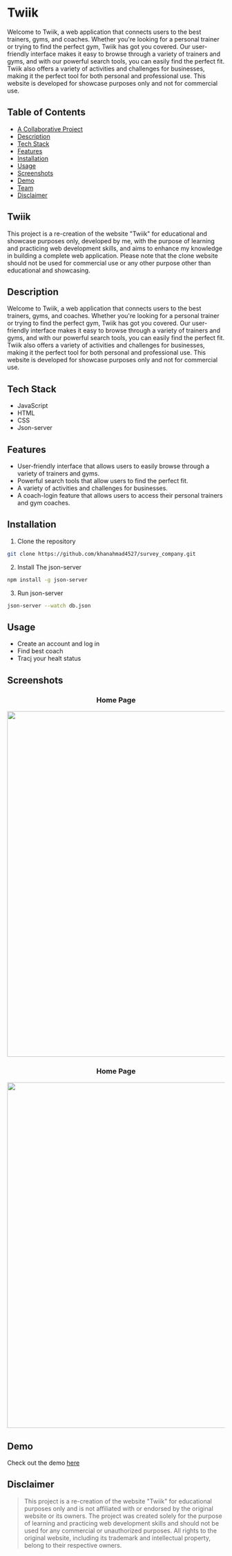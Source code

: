 # Twiik

Welcome to Twiik, a web application that connects users to the best trainers, gyms, and coaches. Whether you're looking for a personal trainer or trying to find the
perfect gym, Twiik has got you covered. Our user-friendly interface makes it easy to browse through a variety of trainers and gyms, and with our powerful search tools,
you can easily find the perfect fit. Twiik also offers a variety of activities and challenges for businesses, making it the perfect tool for both personal and
professional use. This website is developed for showcase purposes only and not for commercial use.

## Table of Contents

- [A Collaborative Project](#survey-company---a-collaborative-project)
- [Description](#description)
- [Tech Stack](#tech-stack)
- [Features](#features)
- [Installation](#installation)
- [Usage](#usage)
- [Screenshots](#screenshots)
- [Demo](#demo)
- [Team](#team)
- [Disclaimer](#disclaimer)

## Twiik

This project is a re-creation of the website "Twiik" for educational and showcase purposes only, developed by me, with the purpose of learning and practicing web development skills, and aims to enhance my knowledge in building a complete web application. Please note that the clone website should not be used for commercial use or any other purpose other than educational and showcasing.

## Description

Welcome to Twiik, a web application that connects users to the best trainers, gyms, and coaches. Whether you're looking for a personal trainer or trying to find the
perfect gym, Twiik has got you covered. Our user-friendly interface makes it easy to browse through a variety of trainers and gyms, and with our powerful search tools,
you can easily find the perfect fit. Twiik also offers a variety of activities and challenges for businesses, making it the perfect tool for both personal and
professional use. This website is developed for showcase purposes only and not for commercial use.

## Tech Stack
- JavaScript
- HTML
- CSS
- Json-server

## Features

- User-friendly interface that allows users to easily browse through a variety of trainers and gyms.
- Powerful search tools that allow users to find the perfect fit.
- A variety of activities and challenges for businesses.
- A coach-login feature that allows users to access their personal trainers and gym coaches.

## Installation

1. Clone the repository

```bash
git clone https://github.com/khanahmad4527/survey_company.git
```
2. Install The json-server

```bash
npm install -g json-server
```
3. Run json-server

```bash
json-server --watch db.json
```

## Usage
- Create an account and log in
- Find best coach
- Tracj your healt status

## Screenshots

<div align="center">
  <h3>Home Page</h3>
  <img src="https://i.ibb.co/Kr8RsSP/Screenshot-363.png" width="800">
</div>

<div align="center">
  <h3>Home Page</h3>
  <img src="https://i.ibb.co/9N0zMfP/Screenshot-364.png" width="800">
</div>

## Demo

Check out the demo <a href="https://lucent-starlight-406966.netlify.app/" target="_blank">here</a>


## Disclaimer

> This project is a re-creation of the website "Twiik" for educational purposes only and is not affiliated with or endorsed by the original website or its owners. The project was created solely for the purpose of learning and practicing web development skills and should not be used for any commercial or unauthorized purposes. All rights to the original website, including its trademark and intellectual property, belong to their respective owners.
